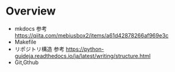 # Overview
- mkdocs 参考 https://qiita.com/mebiusbox2/items/a61d42878266af969e3c
- Makefile
- リポジトリ構造 参考 https://python-guideja.readthedocs.io/ja/latest/writing/structure.html
- Git,Gthub